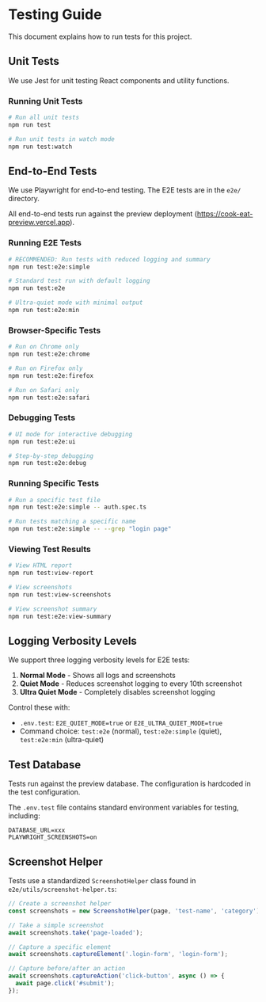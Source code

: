 # Testing Guide

This document explains how to run tests for this project.

## Unit Tests

We use Jest for unit testing React components and utility functions.

### Running Unit Tests

```bash
# Run all unit tests
npm run test

# Run unit tests in watch mode
npm run test:watch
```

## End-to-End Tests

We use Playwright for end-to-end testing. The E2E tests are in the `e2e/` directory.

All end-to-end tests run against the preview deployment (https://cook-eat-preview.vercel.app).

### Running E2E Tests

```bash
# RECOMMENDED: Run tests with reduced logging and summary
npm run test:e2e:simple

# Standard test run with default logging
npm run test:e2e

# Ultra-quiet mode with minimal output
npm run test:e2e:min
```

### Browser-Specific Tests

```bash
# Run on Chrome only
npm run test:e2e:chrome

# Run on Firefox only
npm run test:e2e:firefox

# Run on Safari only
npm run test:e2e:safari
```

### Debugging Tests

```bash
# UI mode for interactive debugging
npm run test:e2e:ui

# Step-by-step debugging
npm run test:e2e:debug
```

### Running Specific Tests

```bash
# Run a specific test file
npm run test:e2e:simple -- auth.spec.ts

# Run tests matching a specific name
npm run test:e2e:simple -- --grep "login page"
```

### Viewing Test Results

```bash
# View HTML report
npm run test:view-report

# View screenshots
npm run test:view-screenshots

# View screenshot summary
npm run test:e2e:view-summary
```

## Logging Verbosity Levels

We support three logging verbosity levels for E2E tests:

1. **Normal Mode** - Shows all logs and screenshots
2. **Quiet Mode** - Reduces screenshot logging to every 10th screenshot
3. **Ultra Quiet Mode** - Completely disables screenshot logging

Control these with:
- `.env.test`: `E2E_QUIET_MODE=true` or `E2E_ULTRA_QUIET_MODE=true`
- Command choice: `test:e2e` (normal), `test:e2e:simple` (quiet), `test:e2e:min` (ultra-quiet)

## Test Database

Tests run against the preview database. The configuration is hardcoded in the test configuration.

The `.env.test` file contains standard environment variables for testing, including:

```
DATABASE_URL=xxx
PLAYWRIGHT_SCREENSHOTS=on
```

## Screenshot Helper

Tests use a standardized `ScreenshotHelper` class found in `e2e/utils/screenshot-helper.ts`:

```typescript
// Create a screenshot helper
const screenshots = new ScreenshotHelper(page, 'test-name', 'category');

// Take a simple screenshot
await screenshots.take('page-loaded');

// Capture a specific element
await screenshots.captureElement('.login-form', 'login-form');

// Capture before/after an action
await screenshots.captureAction('click-button', async () => {
  await page.click('#submit');
});
```
